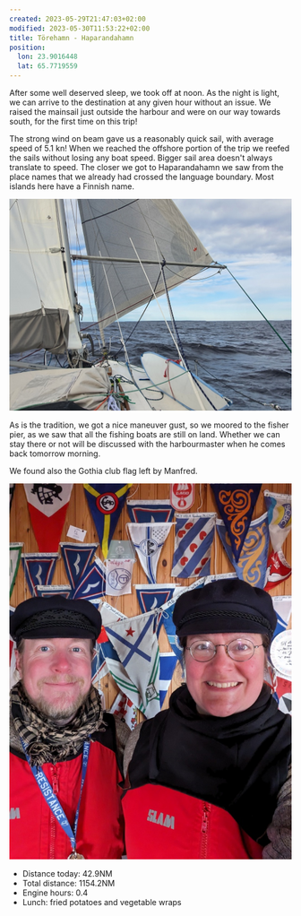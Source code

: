 ```yaml
---
created: 2023-05-29T21:47:03+02:00
modified: 2023-05-30T11:53:22+02:00
title: Törehamn - Haparandahamn
position:
  lon: 23.9016448
  lat: 65.7719559
---
```


After some well deserved sleep, we took off at noon. As the night is light, we can arrive to the destination at any given hour without an issue. We raised the mainsail just outside the harbour and were on our way towards south, for the first time on this trip! 

The strong wind on beam gave us a reasonably quick  sail, with average speed of 5.1 kn! When we reached the offshore portion of the trip we reefed the sails without losing any boat speed. Bigger sail area doesn't always translate to speed. The closer we got to Haparandahamn we saw from the place names that we already had crossed the language boundary. Most islands here have a Finnish name.

![Image](../2023/9d9d20aea40ec3136ea25abe76cff3b2.jpg) 

As is the tradition, we got a nice maneuver gust, so we moored to the fisher pier, as we saw that all the fishing boats are still on land. Whether we can stay there or not will be discussed with the harbourmaster when he comes back tomorrow morning. 

We found also the Gothia club flag left by Manfred.

![Image](../2023/c15f9e1bc6a640557b84d2c2d8ba2b78.jpg) 

* Distance today: 42.9NM
* Total distance: 1154.2NM
* Engine hours: 0.4
* Lunch: fried potatoes and vegetable wraps
